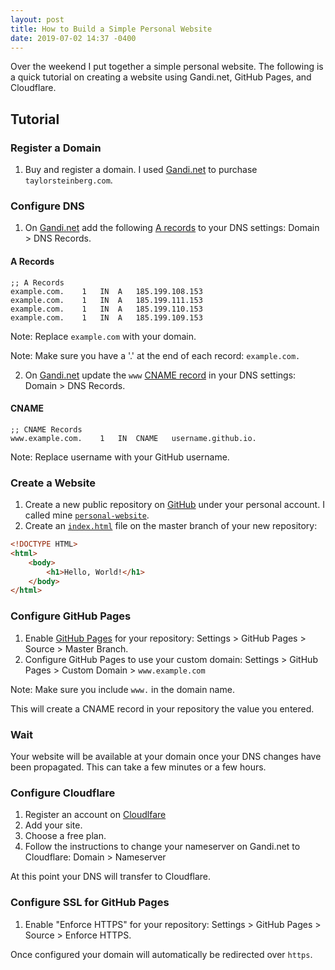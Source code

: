 ```yaml
---
layout: post
title: How to Build a Simple Personal Website
date: 2019-07-02 14:37 -0400
---
```

Over the weekend I put together a simple personal website. The following is a quick tutorial on creating a website using Gandi.net, GitHub Pages, and Cloudflare.

## Tutorial

### Register a Domain

1. Buy and register a domain. I used [Gandi.net](https://www.gandi.net/en) to purchase `taylorsteinberg.com`.

### Configure DNS

1. On [Gandi.net](https://admin.gandi.net) add the following [A records](#a) to your DNS settings: Domain > DNS Records.

#### A Records

```text
;; A Records
example.com.    1   IN  A   185.199.108.153
example.com.    1   IN  A   185.199.111.153
example.com.    1   IN  A   185.199.110.153
example.com.    1   IN  A   185.199.109.153
```

Note: Replace `example.com` with your domain.

Note: Make sure you have a '.' at the end of each record: `example.com.`

2. On [Gandi.net](https://admin.gandi.net) update the `www` [CNAME record](#cname) in your DNS settings: Domain > DNS Records.

#### CNAME

```text
;; CNAME Records
www.example.com.    1   IN  CNAME   username.github.io.
```

Note: Replace username with your GitHub username.

### Create a Website

1. Create a new public repository on [GitHub](https://github.com/) under your personal account. I called mine [`personal-website`](https://github.com/tdstein/personal-website).
1. Create an [`index.html`](#index.html) file on the master branch of your new repository:

```html
<!DOCTYPE HTML>
<html>
    <body>
        <h1>Hello, World!</h1>
    </body>
</html>
```

### Configure GitHub Pages

1. Enable [GitHub Pages](https://pages.github.com/) for your repository: Settings > GitHub Pages > Source > Master Branch.
1. Configure GitHub Pages to use your custom domain: Settings > GitHub Pages > Custom Domain > `www.example.com`

Note: Make sure you include `www.` in the domain name.

This will create a CNAME record in your repository the value you entered.

### Wait

Your website will be available at your domain once your DNS changes have been propagated. This can take a few minutes or a few hours.

### Configure Cloudflare

1. Register an account on [Cloudlfare](https://cloudflare.com/)
1. Add your site.
1. Choose a free plan.
1. Follow the instructions to change your nameserver on Gandi.net to Cloudflare: Domain > Nameserver

At this point your DNS will transfer to Cloudflare.

### Configure SSL for GitHub Pages

1. Enable "Enforce HTTPS" for your repository: Settings > GitHub Pages > Source > Enforce HTTPS.

Once configured your domain will automatically be redirected over `https`.

